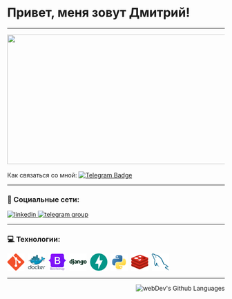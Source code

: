 
# Привет, меня зовут Дмитрий!

---


        
<div align="center">
  <img src="https://media.giphy.com/media/dWesBcTLavkZuG35MI/giphy.gif" width="600" height="300"/>
</div>

    



Как связаться со мной: [![Telegram Badge](https://img.shields.io/badge/Dima_Litvinenko-blue?style=flat&logo=Telegram&logoColor=white)](https://t.me/Dima_Litvinenko)


---

### 🤝 Социальные сети:

  <div id="badges">
    <a href="https://web.whatsapp.com/" target="_blank">
      <img src="https://img.shields.io/badge/WhatsApp-green?logo=linkedin&logoColor=white&style=for-the-badge" width="90" height="40" alt="linkedin"/>
    </a>
    <a href="https://t.me/Dima_Litvinenko" target="_blank">
      <img src="https://cdn-icons-png.flaticon.com/512/2111/2111646.png" width="40" height="40" alt="telegram group" />
    </a>
  </div>

---

### 💻 Технологии:

<div>
  <img src="https://github.com/devicons/devicon/blob/master/icons/git/git-original.svg" title="git" alt="git" width="40" height="40"/>&nbsp
  <img src="https://github.com/devicons/devicon/blob/master/icons/docker/docker-original-wordmark.svg" title="Docker" alt="Docker" width="40" height="40"/>&nbsp
  <img src="https://github.com/devicons/devicon/blob/master/icons/bootstrap/bootstrap-original-wordmark.svg" title="Bootstrap" alt="Docker" width="40" height="40"/>&nbsp
  <img src="https://github.com/devicons/devicon/blob/master/icons/django/django-plain-wordmark.svg" title="Django" alt="Docker" width="40" height="40"/>&nbsp
  <img src="https://github.com/devicons/devicon/blob/master/icons/fastapi/fastapi-original.svg" title="FasAPI" alt="FasAPI" width="40" height="40"/>&nbsp
  <img src="https://github.com/devicons/devicon/blob/master/icons/python/python-original.svg" title="Python" alt="Python" width="40" height="40"/>&nbsp
  <img src="https://github.com/devicons/devicon/blob/master/icons/redis/redis-original.svg" title="Redis" alt="Redis" width="40" height="40"/>&nbsp
  <img src="https://github.com/devicons/devicon/blob/master/icons/mysql/mysql-original.svg" title="Mysql" alt="Mysql" width="40" height="40"/>&nbsp
</div>

---

<td>
<img height="295px" align="right" alt="webDev's Github Languages" src="https://github-readme-stats-sigma-five.vercel.app/api/top-langs/?username=dmitry313233&layout=compact&theme=vision-friendly-dark" />
</td>


